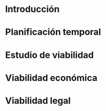 # Introducción

# Planificación temporal

# Estudio de viabilidad

# Viabilidad económica

# Viabilidad legal